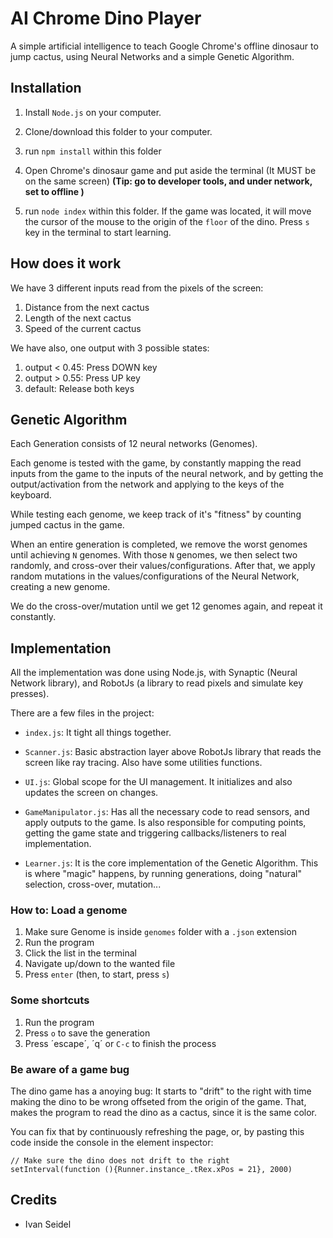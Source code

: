 # AI Chrome Dino Player

A simple artificial intelligence to teach Google Chrome's offline dinosaur to
jump cactus, using Neural Networks and a simple Genetic Algorithm.

## Installation

1. Install `Node.js` on your computer.

2. Clone/download this folder to your computer.

3. run `npm install` within this folder

4. Open Chrome's dinosaur game and put aside the terminal (It MUST be on the same screen)
   **(Tip: go to developer tools, and under network, set to offline )**

5. run `node index` within this folder. If the game was located, it will move the cursor
   of the mouse to the origin of the `floor` of the dino. Press `s` key in the terminal to 
   start learning. 


## How does it work

We have 3 different inputs read from the pixels of the screen:

1. Distance from the next cactus
2. Length of the next cactus
3. Speed of the current cactus

We have also, one output with 3 possible states:

1. output < 0.45: Press DOWN key
2. output > 0.55: Press UP key
2. default: Release both keys

## Genetic Algorithm

Each Generation consists of 12 neural networks (Genomes). 

Each genome is tested with the game, by constantly mapping the read 
inputs from  the game to the inputs of the neural network, and by getting
the output/activation from the network and applying to the keys of the
keyboard.

While testing each genome, we keep track of it's "fitness" by counting
jumped cactus in the game.

When an entire generation is completed, we remove the worst genomes until
achieving `N` genomes. With those `N` genomes, we then select two randomly,
and cross-over their values/configurations. After that, we apply random mutations
in the values/configurations of the Neural Network, creating a new genome.

We do the cross-over/mutation until we get 12 genomes again, and repeat it constantly.


## Implementation

All the implementation was done using Node.js, with Synaptic (Neural Network library),
and RobotJs (a library to read pixels and simulate key presses).

There are a few files in the project:

- `index.js`: It tight all things together.

- `Scanner.js`: Basic abstraction layer above RobotJs library that reads the screen like
  ray tracing. Also have some utilities functions.

- `UI.js`: Global scope for the UI management. It initializes and also updates the screen
  on changes.

- `GameManipulator.js`: Has all the necessary code to read sensors, and apply outputs
  to the game. Is also responsible for computing points, getting the game state and
  triggering callbacks/listeners to real implementation.

- `Learner.js`: It is the core implementation of the Genetic Algorithm. This is where
  "magic" happens, by running generations, doing "natural" selection, cross-over, mutation...


### How to: Load a genome

1. Make sure Genome is inside `genomes` folder with a `.json` extension
2. Run the program
3. Click the list in the terminal
4. Navigate up/down to the wanted file
5. Press `enter` (then, to start, press `s`)

### Some shortcuts

1. Run the program
2. Press `o` to save the generation
3. Press ´escape´, ´q´ or `C-c` to finish the process


### Be aware of a game bug

The dino game has a anoying bug: It starts to "drift" to the right with time
making the dino to be wrong offseted from the origin of the game. That, makes
the program to read the dino as a cactus, since it is the same color.

You can fix that by continuously refreshing the page, or, by pasting this code inside the 
console in the element inspector:

```
// Make sure the dino does not drift to the right
setInterval(function (){Runner.instance_.tRex.xPos = 21}, 2000)
```


## Credits

- Ivan Seidel


